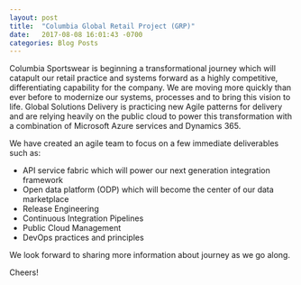 ```yaml
---
layout: post
title:  "Columbia Global Retail Project (GRP)"
date:   2017-08-08 16:01:43 -0700
categories: Blog Posts
---
```

Columbia Sportswear is beginning a transformational journey which will catapult our retail practice and systems forward as a highly competitive, differentiating capability for the company.  We are moving more quickly than ever before to modernize our systems, processes and to bring this vision to life.  Global Solutions Delivery is practicing new Agile patterns for delivery and are relying heavily on the public cloud to power this transformation with a combination of Microsoft Azure services and Dynamics 365.

We have created an agile team to focus on a few immediate deliverables such as: 
* API service fabric which will power our next generation integration framework
* Open data platform (ODP) which will become the center of our data marketplace 
* Release Engineering
* Continuous Integration Pipelines
* Public Cloud Management
* DevOps practices and principles

We look forward to sharing more information about journey as we go along.

Cheers!